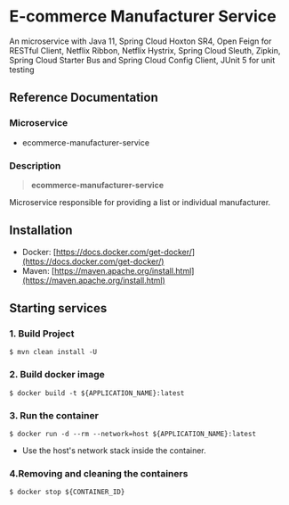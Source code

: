 # E-commerce Manufacturer Service

An microservice with Java 11, Spring Cloud Hoxton SR4, Open Feign for RESTful Client, Netflix Ribbon, Netflix Hystrix, Spring Cloud Sleuth, Zipkin, Spring Cloud Starter Bus and Spring Cloud Config Client, JUnit 5 for unit testing

## Reference Documentation

### Microservice

-   ecommerce-manufacturer-service

### Description

> **ecommerce-manufacturer-service**

Microservice responsible for providing a list or individual manufacturer.


## Installation

-   Docker: [https://docs.docker.com/get-docker/](https://docs.docker.com/get-docker/)
-   Maven: [https://maven.apache.org/install.html](https://maven.apache.org/install.html)

## Starting services

### 1. Build Project

```
$ mvn clean install -U
```

### 2. Build docker image

```
$ docker build -t ${APPLICATION_NAME}:latest
```

### 3. Run the container

```
$ docker run -d --rm --network=host ${APPLICATION_NAME}:latest
```

-   Use the host's network stack inside the container.

### 4.Removing and cleaning the containers

```
$ docker stop ${CONTAINER_ID}
```
